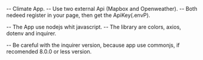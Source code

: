 -- Climate App.
-- Use two external Api (Mapbox and Openweather).
-- Both nedeed register in your page, then get the ApiKey(.envP).

-- The App use nodejs whit javascript.
-- The library are colors, axios, dotenv and inquirer.

-- Be careful with the inquirer version, because app use commonjs, if recomended 8.0.0 or less version.
